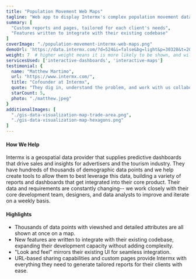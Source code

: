 ```yaml
---
title: "Population Movement Web Maps"
tagline: "Web app to display Intermx's complex population movement data in easily-digestable, visually-appealing, dynamic maps."
summary: [
  "Custom reports and pages, tailored for each client's needs",
  "Features written to integrate with their existing codebase"
]
coverImage: "./population-movement-intermx-web-maps.png"
demoUrl: 'https://data.intermx.com/?d=524&i=false&bg=light&p=30328&t=20210101_20210131&a=true&pro=ra&lng=-84.3797&lat=33.9242&z=10.86'
weight: 7  # higher weight means it is more likely to be shown, and will be shown first
servicesUsed: ['interactive-dashboards', 'interactive-maps']
testimonial: {
  name: "Matthew Martimo",
  url: "https://www.intermx.com/",
  title: "Cofounder at Intermx",
  quote: "They dig in, understand the problem, and work with us collaboratively to find and execute a solution. And they are fun to work with! Great people. Super smart. Very patient and competent.",
  starCount: 5,
  photo: "./matthew.jpeg"
}
additionalImages: [
  "./gis-data-visualization-map-trade-area.png",
  "./gis-data-visualization-map-hexagons.png"
]
---
```

#### How We Help
Intermx is a geospatial data provider that supplies predictive dashboards that drive sales and insights for advertisers and the tourism industry. They have hundreds of thousands of demographic data points and we help create tools to allow them to best leverage this data, building a variety of reports and dashboards that get integrated into their core product. Their data and requirements are constantly changing-- we work closely with their core development team, designers, and data analysts to improve and iterate on a weekly basis.

#### Highlights
- Thousands of data points with viewshed and detailed attributes are all shown at once on a map.
- New features are written to integrate with their existing codebase, expanding their development capacity without adding complexity.
- "Look and feel" mirrors their existing UI for seamless integration.
- URL-based sharing capabilities and custom pages provide Intermx with everything they need to generate tailored reports for their clients with ease.
